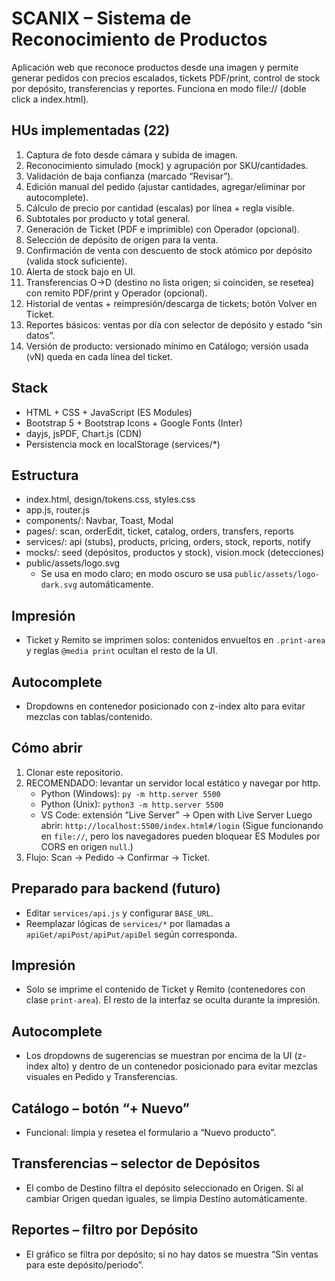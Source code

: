 # SCANIX – Sistema de Reconocimiento de Productos

Aplicación web que reconoce productos desde una imagen y permite generar pedidos con precios escalados, tickets PDF/print, control de stock por depósito, transferencias y reportes. Funciona en modo file:// (doble click a index.html).

## HUs implementadas (22)
1) Captura de foto desde cámara y subida de imagen.
2) Reconocimiento simulado (mock) y agrupación por SKU/cantidades.
3) Validación de baja confianza (marcado “Revisar”).
4) Edición manual del pedido (ajustar cantidades, agregar/eliminar por autocomplete).
5) Cálculo de precio por cantidad (escalas) por línea + regla visible.
6) Subtotales por producto y total general.
7) Generación de Ticket (PDF e imprimible) con Operador (opcional).
8) Selección de depósito de origen para la venta.
9) Confirmación de venta con descuento de stock atómico por depósito (valida stock suficiente).
10) Alerta de stock bajo en UI.
11) Transferencias O→D (destino no lista origen; si coinciden, se resetea) con remito PDF/print y Operador (opcional).
12) Historial de ventas + reimpresión/descarga de tickets; botón Volver en Ticket.
13) Reportes básicos: ventas por día con selector de depósito y estado “sin datos”.
14) Versión de producto: versionado mínimo en Catálogo; versión usada (vN) queda en cada línea del ticket.

## Stack
- HTML + CSS + JavaScript (ES Modules)
- Bootstrap 5 + Bootstrap Icons + Google Fonts (Inter)
- dayjs, jsPDF, Chart.js (CDN)
- Persistencia mock en localStorage (services/*)

## Estructura
- index.html, design/tokens.css, styles.css
- app.js, router.js
- components/: Navbar, Toast, Modal
- pages/: scan, orderEdit, ticket, catalog, orders, transfers, reports
- services/: api (stubs), products, pricing, orders, stock, reports, notify
- mocks/: seed (depósitos, productos y stock), vision.mock (detecciones)
- public/assets/logo.svg
  - Se usa en modo claro; en modo oscuro se usa `public/assets/logo-dark.svg` automáticamente.

## Impresión
- Ticket y Remito se imprimen solos: contenidos envueltos en `.print-area` y reglas `@media print` ocultan el resto de la UI.

## Autocomplete
- Dropdowns en contenedor posicionado con z-index alto para evitar mezclas con tablas/contenido.

## Cómo abrir
1. Clonar este repositorio.
2. RECOMENDADO: levantar un servidor local estático y navegar por http.
   - Python (Windows): `py -m http.server 5500`
   - Python (Unix): `python3 -m http.server 5500`
   - VS Code: extensión “Live Server” → Open with Live Server
   Luego abrir: `http://localhost:5500/index.html#/login`
   (Sigue funcionando en `file://`, pero los navegadores pueden bloquear ES Modules por CORS en origen `null`.)
3. Flujo: Scan → Pedido → Confirmar → Ticket.

## Preparado para backend (futuro)
- Editar `services/api.js` y configurar `BASE_URL`.
- Reemplazar lógicas de `services/*` por llamadas a `apiGet/apiPost/apiPut/apiDel` según corresponda.
## Impresión

- Solo se imprime el contenido de Ticket y Remito (contenedores con clase `print-area`). El resto de la interfaz se oculta durante la impresión.

## Autocomplete

- Los dropdowns de sugerencias se muestran por encima de la UI (z-index alto) y dentro de un contenedor posicionado para evitar mezclas visuales en Pedido y Transferencias.

## Catálogo – botón “+ Nuevo”

- Funcional: limpia y resetea el formulario a “Nuevo producto”.

## Transferencias – selector de Depósitos

- El combo de Destino filtra el depósito seleccionado en Origen. Si al cambiar Origen quedan iguales, se limpia Destino automáticamente.

## Reportes – filtro por Depósito

- El gráfico se filtra por depósito; si no hay datos se muestra “Sin ventas para este depósito/periodo”.
